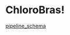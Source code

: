 # ChloroBras!

[pipeline_schema](https://user-images.githubusercontent.com/108393526/176386057-f080cbff-171c-4b50-bc62-0c5ca7c2b955.png)
